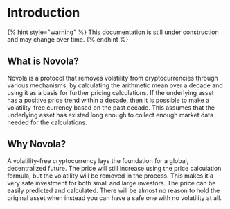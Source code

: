 # Introduction

{% hint style="warning" %}
This documentation is still under construction and may change over time.
{% endhint %}

## What is Novola?

Novola is a protocol that removes volatility from cryptocurrencies through various mechanisms, by calculating the arithmetic mean over a decade and using it as a basis for further pricing calculations. If the underlying asset has a positive price trend within a decade, then it is possible to make a volatility-free currency based on the past decade. This assumes that the underlying asset has existed long enough to collect enough market data needed for the calculations.

## Why Novola?

A volatility-free cryptocurrency lays the foundation for a global, decentralized future. The price will still increase using the price calculation formula, but the volatility will be removed in the process. This makes it a very safe investment for both small and large investors. The price can be easily predicted and calculated. There will be almost no reason to hold the original asset when instead you can have a safe one with no volatility at all.
